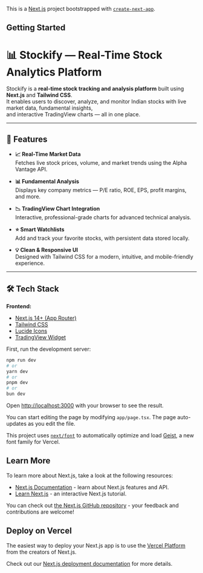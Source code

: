 This is a [Next.js](https://nextjs.org) project bootstrapped with [`create-next-app`](https://nextjs.org/docs/app/api-reference/cli/create-next-app).

## Getting Started

# 📊 Stockify — Real-Time Stock Analytics Platform

Stockify is a **real-time stock tracking and analysis platform** built using **Next.js** and **Tailwind CSS**.  
It enables users to discover, analyze, and monitor Indian stocks with live market data, fundamental insights,  
and interactive TradingView charts — all in one place.

---

## 🚀 Features

- **📈 Real-Time Market Data**  
  Fetches live stock prices, volume, and market trends using the Alpha Vantage API.

- **📊 Fundamental Analysis**  
  Displays key company metrics — P/E ratio, ROE, EPS, profit margins, and more.

- **📉 TradingView Chart Integration**  
  Interactive, professional-grade charts for advanced technical analysis.

- **⭐ Smart Watchlists**  
  Add and track your favorite stocks, with persistent data stored locally.

- **💡 Clean & Responsive UI**  
  Designed with Tailwind CSS for a modern, intuitive, and mobile-friendly experience.

---

## 🛠️ Tech Stack

**Frontend:**  
- [Next.js 14+ (App Router)](https://nextjs.org/)  
- [Tailwind CSS](https://tailwindcss.com/)  
- [Lucide Icons](https://lucide.dev/)  
- [TradingView Widget](https://www.tradingview.com/widget/)  


First, run the development server:

```bash
npm run dev
# or
yarn dev
# or
pnpm dev
# or
bun dev
```

Open [http://localhost:3000](http://localhost:3000) with your browser to see the result.

You can start editing the page by modifying `app/page.tsx`. The page auto-updates as you edit the file.

This project uses [`next/font`](https://nextjs.org/docs/app/building-your-application/optimizing/fonts) to automatically optimize and load [Geist](https://vercel.com/font), a new font family for Vercel.

## Learn More

To learn more about Next.js, take a look at the following resources:

- [Next.js Documentation](https://nextjs.org/docs) - learn about Next.js features and API.
- [Learn Next.js](https://nextjs.org/learn) - an interactive Next.js tutorial.

You can check out [the Next.js GitHub repository](https://github.com/vercel/next.js) - your feedback and contributions are welcome!

## Deploy on Vercel

The easiest way to deploy your Next.js app is to use the [Vercel Platform](https://vercel.com/new?utm_medium=default-template&filter=next.js&utm_source=create-next-app&utm_campaign=create-next-app-readme) from the creators of Next.js.

Check out our [Next.js deployment documentation](https://nextjs.org/docs/app/building-your-application/deploying) for more details.
